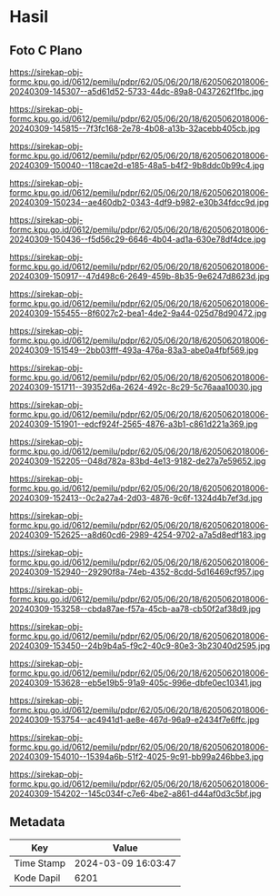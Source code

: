 # Hasil

## Foto C Plano

https://sirekap-obj-formc.kpu.go.id/0612/pemilu/pdpr/62/05/06/20/18/6205062018006-20240309-145307--a5d61d52-5733-44dc-89a8-0437262f1fbc.jpg

https://sirekap-obj-formc.kpu.go.id/0612/pemilu/pdpr/62/05/06/20/18/6205062018006-20240309-145815--7f3fc168-2e78-4b08-a13b-32acebb405cb.jpg

https://sirekap-obj-formc.kpu.go.id/0612/pemilu/pdpr/62/05/06/20/18/6205062018006-20240309-150040--118cae2d-e185-48a5-b4f2-9b8ddc0b99c4.jpg

https://sirekap-obj-formc.kpu.go.id/0612/pemilu/pdpr/62/05/06/20/18/6205062018006-20240309-150234--ae460db2-0343-4df9-b982-e30b34fdcc9d.jpg

https://sirekap-obj-formc.kpu.go.id/0612/pemilu/pdpr/62/05/06/20/18/6205062018006-20240309-150436--f5d56c29-6646-4b04-ad1a-630e78df4dce.jpg

https://sirekap-obj-formc.kpu.go.id/0612/pemilu/pdpr/62/05/06/20/18/6205062018006-20240309-150917--47d498c6-2649-459b-8b35-9e6247d8623d.jpg

https://sirekap-obj-formc.kpu.go.id/0612/pemilu/pdpr/62/05/06/20/18/6205062018006-20240309-155455--8f6027c2-bea1-4de2-9a44-025d78d90472.jpg

https://sirekap-obj-formc.kpu.go.id/0612/pemilu/pdpr/62/05/06/20/18/6205062018006-20240309-151549--2bb03fff-493a-476a-83a3-abe0a4fbf569.jpg

https://sirekap-obj-formc.kpu.go.id/0612/pemilu/pdpr/62/05/06/20/18/6205062018006-20240309-151711--39352d6a-2624-492c-8c29-5c76aaa10030.jpg

https://sirekap-obj-formc.kpu.go.id/0612/pemilu/pdpr/62/05/06/20/18/6205062018006-20240309-151901--edcf924f-2565-4876-a3b1-c861d221a369.jpg

https://sirekap-obj-formc.kpu.go.id/0612/pemilu/pdpr/62/05/06/20/18/6205062018006-20240309-152205--048d782a-83bd-4e13-9182-de27a7e59652.jpg

https://sirekap-obj-formc.kpu.go.id/0612/pemilu/pdpr/62/05/06/20/18/6205062018006-20240309-152413--0c2a27a4-2d03-4876-9c6f-1324d4b7ef3d.jpg

https://sirekap-obj-formc.kpu.go.id/0612/pemilu/pdpr/62/05/06/20/18/6205062018006-20240309-152625--a8d60cd6-2989-4254-9702-a7a5d8edf183.jpg

https://sirekap-obj-formc.kpu.go.id/0612/pemilu/pdpr/62/05/06/20/18/6205062018006-20240309-152940--29290f8a-74eb-4352-8cdd-5d16469cf957.jpg

https://sirekap-obj-formc.kpu.go.id/0612/pemilu/pdpr/62/05/06/20/18/6205062018006-20240309-153258--cbda87ae-f57a-45cb-aa78-cb50f2af38d9.jpg

https://sirekap-obj-formc.kpu.go.id/0612/pemilu/pdpr/62/05/06/20/18/6205062018006-20240309-153450--24b9b4a5-f9c2-40c9-80e3-3b23040d2595.jpg

https://sirekap-obj-formc.kpu.go.id/0612/pemilu/pdpr/62/05/06/20/18/6205062018006-20240309-153628--eb5e19b5-91a9-405c-996e-dbfe0ec10341.jpg

https://sirekap-obj-formc.kpu.go.id/0612/pemilu/pdpr/62/05/06/20/18/6205062018006-20240309-153754--ac4941d1-ae8e-467d-96a9-e2434f7e6ffc.jpg

https://sirekap-obj-formc.kpu.go.id/0612/pemilu/pdpr/62/05/06/20/18/6205062018006-20240309-154010--15394a6b-51f2-4025-9c91-bb99a246bbe3.jpg

https://sirekap-obj-formc.kpu.go.id/0612/pemilu/pdpr/62/05/06/20/18/6205062018006-20240309-154202--145c034f-c7e6-4be2-a861-d44af0d3c5bf.jpg


## Metadata

| Key        | Value               |
| ---------- | ------------------- |
| Time Stamp | 2024-03-09 16:03:47 |
| Kode Dapil | 6201                |



